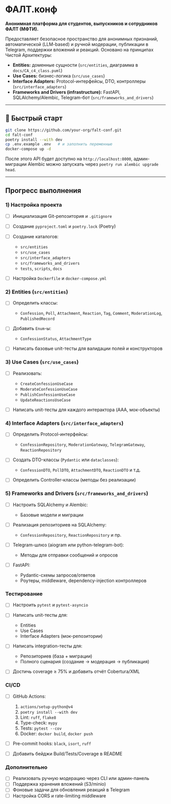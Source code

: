 # ФАЛТ.конф

**Анонимная платформа для студентов, выпускников и сотрудников ФАЛТ (МФТИ).**

Предоставляет безопасное пространство для анонимных признаний, автоматической (LLM-based) и ручной модерации, публикации в Telegram, поддержки вложений и реакций. Основано на принципах Чистой Архитектуры:

- **Entities:** доменные сущности (`src/entities`, диаграмма в `docs/CA_c4_class.puml`)  
- **Use Cases:** бизнес-логика (`src/use_cases`)  
- **Interface Adapters:** Protocol-интерфейсы, DTO, контроллеры (`src/interface_adapters`)  
- **Frameworks and Drivers (infrastructure):** FastAPI, SQLAlchemy/Alembic, Telegram-бот (`src/frameworks_and_drivers`)

---

## 🚀 Быстрый старт

```bash
git clone https://github.com/your-org/falt-conf.git
cd falt-conf
poetry install --with dev
cp .env.example .env   # и заполнить переменные
docker-compose up -d
````

После этого API будет доступно на `http://localhost:8000`, админ-миграции Alembic можно запускать через `poetry run alembic upgrade head`.

---

## Прогресс выполнения

### 1) Настройка проекта

* [ ] Инициализация Git-репозитория и `.gitignore`
* [ ] Создание `pyproject.toml` и `poetry.lock` (Poetry)
* [ ] Создание каталогов:

  * `src/entities`
  * `src/use_cases`
  * `src/interface_adapters`
  * `src/frameworks_and_drivers`
  * `tests`, `scripts`, `docs`
* [ ] Настройка `Dockerfile` и `docker-compose.yml`

### 2) Entities (`src/entities`)

* [ ] Определить классы:

  * `Confession`, `Poll`, `Attachment`, `Reaction`, `Tag`, `Comment`, `ModerationLog`, `PublishedRecord`
* [ ] Добавить `Enum`-ы:

  * `ConfessionStatus`, `AttachmentType`
* [ ] Написать базовые unit-тесты для валидации полей и конструкторов

### 3) Use Cases (`src/use_cases`)

* [ ] Реализовать:

  * `CreateConfessionUseCase`
  * `ModerateConfessionUseCase`
  * `PublishConfessionUseCase`
  * `UpdateReactionsUseCase`
* [ ] Написать unit-тесты для каждого интерактора (AAA, мок-объекты)

### 4) Interface Adapters (`src/interface_adapters`)

* [ ] Определить Protocol-интерфейсы:

  * `ConfessionRepository`, `ModerationGateway`, `TelegramGateway`, `ReactionRepository`
* [ ] Создать DTO-классы (`Pydantic` или `dataclasses`):

  * `ConfessionDTO`, `PollDTO`, `AttachmentDTO`, `ReactionDTO` и т.д.
* [ ] Определить Controller-классы (методы без реализации)

### 5) Frameworks and Drivers (`src/frameworks_and_drivers`)

* [ ] Настроить SQLAlchemy и Alembic:

  * Базовые модели и миграции
* [ ] Реализация репозиториев на SQLAlchemy:

  * `ConfessionRepository`, `ReactionRepository` и пр.
* [ ] Telegram-шлюз (aiogram или python-telegram-bot):

  * Методы для отправки сообщений и опросов
* [ ] FastAPI:

  * Pydantic-схемы запросов/ответов
  * Роутеры, middleware, dependency-injection контроллеров

### Тестирование

* [ ] Настроить `pytest` и `pytest-asyncio`
* [ ] Написать unit-тесты для:

  * Entities
  * Use Cases
  * Interface Adapters (мок-репозитории)
* [ ] Написать integration-тесты для:

  * Репозиториев (база + миграции)
  * Полного сценария (создание → модерация → публикация)
* [ ] Достичь coverage ≥ 75% и добавить отчёт Cobertura/XML

### CI/CD

* [ ] GitHub Actions:

  1. `actions/setup-python@v4`
  2. `poetry install --with dev`
  3. Lint: `ruff`, `flake8`
  4. Type-check: `mypy`
  5. Tests: `pytest --cov`
  6. Docker: `docker build`, `docker push`
* [ ] Pre-commit hooks: `black`, `isort`, `ruff`
* [ ] Добавить бейджи Build/Tests/Coverage в README

### Дополнительно

* [ ] Реализовать ручную модерацию через CLI или админ-панель
* [ ] Поддержка хранения вложений (S3/minio)
* [ ] Фоновые задачи для обновления реакций в Telegram
* [ ] Настройка CORS и rate-limiting middleware
